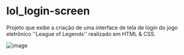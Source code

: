 # lol_login-screen
Projeto que exibe a criação de uma interface de tela de login do jogo eletrônico ''League of Legends'' realizado em HTML &amp; CSS.

![image](https://github.com/user-attachments/assets/f870e057-dbf3-4ed3-94b9-c74d7417de55)
